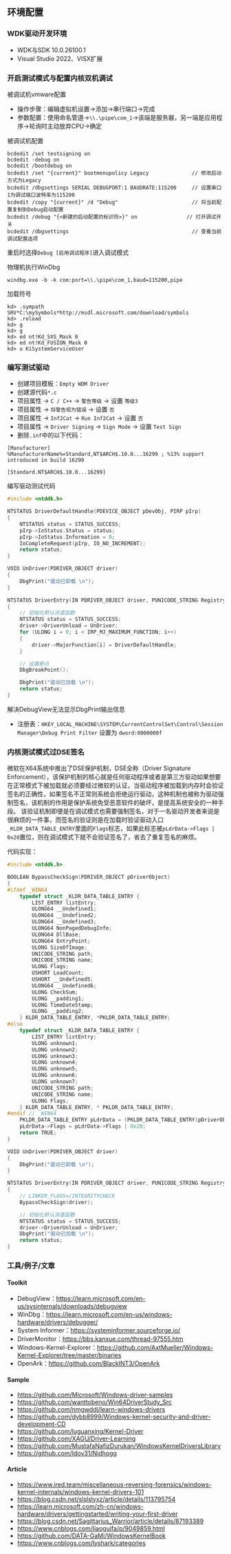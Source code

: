 ## 环境配置
### WDK驱动开发环境
- WDK与SDK 10.0.26100.1
- Visual Studio 2022、VISX扩展

### 开启测试模式与配置内核双机调试
被调试机vmware配置
- 操作步骤：编辑虚拟机设置->添加->串行端口->完成
- 参数配置：使用命名管道->`\\.\pipe\com_1`->该端是服务器，另一端是应用程序->轮询时主动放弃CPU->确定

被调试机配置
```
bcdedit /set testsigning on
bcdedit -debug on
bcdedit /bootdebug on
bcdedit /set "{current}" bootmenupolicy Legacy              // 修改启动方式为Legacy
bcdedit /dbgsettings SERIAL DEBUGPORT:1 BAUDRATE:115200     // 设置串口1为调试端口波特率为115200
bcdedit /copy "{current}" /d "Debug"                        // 将当前配置复制到Debug启动配置
bcdedit /debug "{<新建的启动配置的标识符>}" on                // 打开调试开关
bcdedit /dbgsettings                                        // 查看当前调试配置选项
```
重启时选择`Debug [启用调试程序]`进入调试模式

物理机执行WinDbg
```
windbg.exe -b -k com:port=\\.\pipe\com_1,baud=115200,pipe
```
加载符号
```
kd> .sympath SRV*C:\mySymbols*http://msdl.microsoft.com/download/symbols
kd> .reload
kd> g
kd> g
kd> ed nt!Kd_SXS_Mask 0
kd> ed nt!Kd_FUSION_Mask 0
kd> u KiSystemServiceUser
```

### 编写测试驱动
- 创建项目模板：`Empty WDM Driver`
- 创建源代码`*.c`
- 项目属性 -> `C / C++` -> `警告等级` -> 设置 `等级3`
- 项目属性 -> `将警告视为错误` -> 设置 `否`
- 项目属性 -> `Inf2Cat` -> `Run Inf2Cat` -> 设置 `否`
- 项目属性 -> `Driver Signing` -> `Sign Mode` -> 设置 `Test Sign`
- 删除`.inf`中的以下代码：
```
[Manufacturer]
%ManufacturerName%=Standard,NT$ARCH$.10.0...16299 ; %13% support introduced in build 16299

[Standard.NT$ARCH$.10.0...16299]
```
编写驱动测试代码
```c
#include <ntddk.h>

NTSTATUS DriverDefaultHandle(PDEVICE_OBJECT pDevObj, PIRP pIrp) 
{
	NTSTATUS status = STATUS_SUCCESS;
	pIrp->IoStatus.Status = status;
	pIrp->IoStatus.Information = 0;
	IoCompleteRequest(pIrp, IO_NO_INCREMENT);
	return status;
}

VOID UnDriver(PDRIVER_OBJECT driver) 
{
	DbgPrint("驱动已卸载 \n");
}

NTSTATUS DriverEntry(IN PDRIVER_OBJECT driver, PUNICODE_STRING RegistryPath) 
{
	// 初始化默认派遣函数
	NTSTATUS status = STATUS_SUCCESS;
	driver->DriverUnload = UnDriver;
	for (ULONG i = 0; i < IRP_MJ_MAXIMUM_FUNCTION; i++)
	{
		driver->MajorFunction[i] = DriverDefaultHandle;
	}

	// 设置断点
	DbgBreakPoint();

	DbgPrint("驱动已加载 \n");
	return status;
}
```

解决DebugView无法显示DbgPrint输出信息
- 注册表：`HKEY_LOCAL_MACHINE\SYSTEM\CurrentControlSet\Control\Session Manager\Debug Print Filter` 设置为 `dword:0000000f`

### 内核测试模式过DSE签名
微软在X64系统中推出了DSE保护机制，DSE全称（Driver Signature Enforcement），该保护机制的核心就是任何驱动程序或者是第三方驱动如果想要在正常模式下被加载就必须要经过微软的认证，当驱动程序被加载到内存时会验证签名的正确性，如果签名不正常则系统会拒绝运行驱动，这种机制也被称为驱动强制签名，该机制的作用是保护系统免受恶意软件的破坏，是提高系统安全的一种手段。
该验证机制即便是在调试模式也需要强制签名，对于一名驱动开发者来说是很麻烦的一件事，而签名的验证则是在加载时验证驱动入口`_KLDR_DATA_TABLE_ENTRY`里面的`Flags`标志，如果此标志被`pLdrData->Flags | 0x20`置位，则在调试模式下就不会验证签名了，省去了重复签名的麻烦。

代码实现：
```c
#include <ntddk.h>

BOOLEAN BypassCheckSign(PDRIVER_OBJECT pDriverObject) 
{
#ifdef _WIN64
	typedef struct _KLDR_DATA_TABLE_ENTRY {
		LIST_ENTRY listEntry;
		ULONG64 __Undefined1;
		ULONG64 __Undefined2;
		ULONG64 __Undefined3;
		ULONG64 NonPagedDebugInfo;
		ULONG64 DllBase;
		ULONG64 EntryPoint;
		ULONG SizeOfImage;
		UNICODE_STRING path;
		UNICODE_STRING name;
		ULONG Flags;
		USHORT LoadCount;
		USHORT __Undefined5;
		ULONG64 __Undefined6;
		ULONG CheckSum;
		ULONG __padding1;
		ULONG TimeDateStamp;
		ULONG __padding2;
	} KLDR_DATA_TABLE_ENTRY, *PKLDR_DATA_TABLE_ENTRY;
#else
	typedef struct _KLDR_DATA_TABLE_ENTRY {
		LIST_ENTRY listEntry;
		ULONG unknown1;
		ULONG unknown2;
		ULONG unknown3;
		ULONG unknown4;
		ULONG unknown5;
		ULONG unknown6;
		ULONG unknown7;
		UNICODE_STRING path;
		UNICODE_STRING name;
		ULONG Flags;
	} KLDR_DATA_TABLE_ENTRY, * PKLDR_DATA_TABLE_ENTRY;
#endif // _WIN64
	PKLDR_DATA_TABLE_ENTRY pLdrData = (PKLDR_DATA_TABLE_ENTRY)pDriverObject->DriverSection;
	pLdrData->Flags = pLdrData->Flags | 0x20;
	return TRUE;
}

VOID UnDriver(PDRIVER_OBJECT driver) 
{
	DbgPrint("驱动已卸载 \n");
}

NTSTATUS DriverEntry(IN PDRIVER_OBJECT driver, PUNICODE_STRING RegistryPath) 
{
	// LINKER_FLAGS=/INTEGRITYCHECK
	BypassCheckSign(driver);

	// 初始化默认派遣函数
	NTSTATUS status = STATUS_SUCCESS;
	driver->DriverUnload = UnDriver;
	DbgPrint("驱动已加载 \n");
	return status;
}
```

### 工具/例子/文章
#### Toolkit
- DebugView：https://learn.microsoft.com/en-us/sysinternals/downloads/debugview
- WinDbg：https://learn.microsoft.com/en-us/windows-hardware/drivers/debugger/
- System Informer：https://systeminformer.sourceforge.io/
- DriverMonitor：https://bbs.kanxue.com/thread-97555.htm
- Windows-Kernel-Explorer：https://github.com/AxtMueller/Windows-Kernel-Explorer/tree/master/binaries
- OpenArk：https://github.com/BlackINT3/OpenArk

#### Sample
- https://github.com/Microsoft/Windows-driver-samples
- https://github.com/wanttobeno/Win64DriverStudy_Src
- https://github.com/nmgwddj/learn-windows-drivers
- https://github.com/dybb8999/Windows-kernel-security-and-driver-development-CD
- https://github.com/luguanxing/Kernel-Driver
- https://github.com/XAGU/Driver-Learning
- https://github.com/MustafaNafizDurukan/WindowsKernelDriversLibrary
- https://github.com/Idov31/Nidhogg

#### Article
- https://www.ired.team/miscellaneous-reversing-forensics/windows-kernel-internals/windows-kernel-drivers-101
- https://blog.csdn.net/slslslyxz/article/details/113795754
- https://learn.microsoft.com/zh-cn/windows-hardware/drivers/gettingstarted/writing-your-first-driver
- https://blog.csdn.net/Sagittarius_Warrior/article/details/87193389
- https://www.cnblogs.com/liaoguifa/p/9049859.html
- https://github.com/DATA-GaMi/WindowsKernelBook
- https://www.cnblogs.com/lyshark/categories